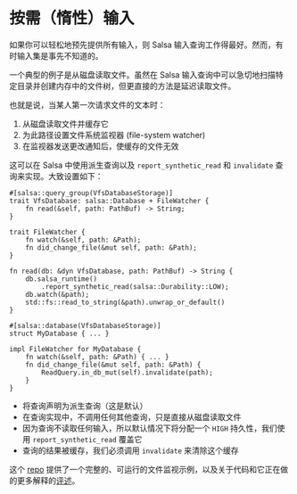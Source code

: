 <!-- master#657b856 --->

# 按需（惰性）输入

如果你可以轻松地预先提供所有输入，则 Salsa 输入查询工作得最好。然而，有时输入集是事先不知道的。

一个典型的例子是从磁盘读取文件。虽然在 Salsa 输入查询中可以急切地扫描特定目录并创建内存中的文件树，但更直接的方法是延迟读取文件。

也就是说，当某人第一次请求文件的文本时：

1. 从磁盘读取文件并缓存它
2. 为此路径设置文件系统监视器 (file-system watcher)
3. 在监视器发送更改通知后，使缓存的文件无效

这可以在 Salsa 中使用派生查询以及 `report_synthetic_read` 和 `invalidate` 查询来实现。大致设置如下：

```rust,ignore
#[salsa::query_group(VfsDatabaseStorage)]
trait VfsDatabase: salsa::Database + FileWatcher {
    fn read(&self, path: PathBuf) -> String;
}

trait FileWatcher {
    fn watch(&self, path: &Path);
    fn did_change_file(&mut self, path: &Path);
}

fn read(db: &dyn VfsDatabase, path: PathBuf) -> String {
    db.salsa_runtime()
        .report_synthetic_read(salsa::Durability::LOW);
    db.watch(&path);
    std::fs::read_to_string(&path).unwrap_or_default()
}

#[salsa::database(VfsDatabaseStorage)]
struct MyDatabase { ... }

impl FileWatcher for MyDatabase {
    fn watch(&self, path: &Path) { ... }
    fn did_change_file(&mut self, path: &Path) {
        ReadQuery.in_db_mut(self).invalidate(path);
    }
}
```

* 将查询声明为派生查询（这是默认）
* 在查询实现中，不调用任何其他查询，只是直接从磁盘读取文件
* 因为查询不读取任何输入，所以默认情况下将分配一个 `HIGH` 持久性，我们使用 `report_synthetic_read` 覆盖它
* 查询的结果被缓存，我们必须调用 `invalidate` 来清除这个缓存

这个 [repo] 提供了一个完整的、可运行的文件监视示例，以及关于代码和它正在做的更多解释的[评述][write-up]。

[repo]: https://github.com/ChristopherBiscardi/salsa-file-watch-example/blob/f968dc8ea13a90373f91d962f173de3fe6ae24cd/main.rs
[write-up]: https://www.christopherbiscardi.com/on-demand-lazy-inputs-for-incremental-computation-in-salsa-with-file-watching-powered-by-notify-in-rust

